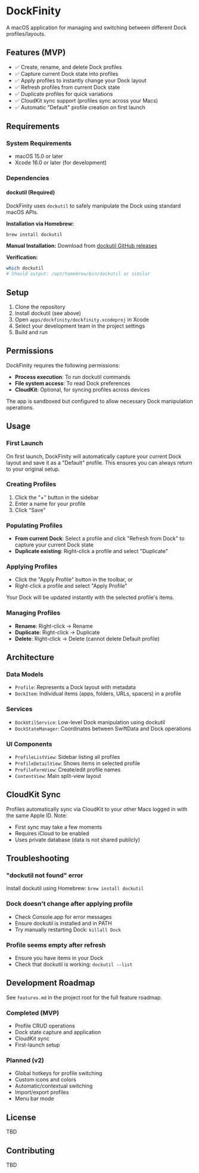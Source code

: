# DockFinity

A macOS application for managing and switching between different Dock profiles/layouts.

## Features (MVP)

- ✅ Create, rename, and delete Dock profiles
- ✅ Capture current Dock state into profiles
- ✅ Apply profiles to instantly change your Dock layout
- ✅ Refresh profiles from current Dock state
- ✅ Duplicate profiles for quick variations
- ✅ CloudKit sync support (profiles sync across your Macs)
- ✅ Automatic "Default" profile creation on first launch

## Requirements

### System Requirements

- macOS 15.0 or later
- Xcode 16.0 or later (for development)

### Dependencies

#### dockutil (Required)

DockFinity uses `dockutil` to safely manipulate the Dock using standard macOS APIs.

**Installation via Homebrew:**

```bash
brew install dockutil
```

**Manual Installation:**
Download from [dockutil GitHub releases](https://github.com/kcrawford/dockutil/releases)

**Verification:**

```bash
which dockutil
# Should output: /opt/homebrew/bin/dockutil or similar
```

## Setup

1. Clone the repository
2. Install dockutil (see above)
3. Open `apps/dockfinity/dockfinity.xcodeproj` in Xcode
4. Select your development team in the project settings
5. Build and run

## Permissions

DockFinity requires the following permissions:

- **Process execution**: To run dockutil commands
- **File system access**: To read Dock preferences
- **CloudKit**: Optional, for syncing profiles across devices

The app is sandboxed but configured to allow necessary Dock manipulation operations.

## Usage

### First Launch

On first launch, DockFinity will automatically capture your current Dock layout and save it as a "Default" profile. This ensures you can always return to your original setup.

### Creating Profiles

1. Click the "+" button in the sidebar
2. Enter a name for your profile
3. Click "Save"

### Populating Profiles

- **From current Dock**: Select a profile and click "Refresh from Dock" to capture your current Dock state
- **Duplicate existing**: Right-click a profile and select "Duplicate"

### Applying Profiles

- Click the "Apply Profile" button in the toolbar, or
- Right-click a profile and select "Apply Profile"

Your Dock will be updated instantly with the selected profile's items.

### Managing Profiles

- **Rename**: Right-click → Rename
- **Duplicate**: Right-click → Duplicate
- **Delete**: Right-click → Delete (cannot delete Default profile)

## Architecture

### Data Models

- `Profile`: Represents a Dock layout with metadata
- `DockItem`: Individual items (apps, folders, URLs, spacers) in a profile

### Services

- `DockUtilService`: Low-level Dock manipulation using dockutil
- `DockStateManager`: Coordinates between SwiftData and Dock operations

### UI Components

- `ProfileListView`: Sidebar listing all profiles
- `ProfileDetailView`: Shows items in selected profile
- `ProfileFormView`: Create/edit profile names
- `ContentView`: Main split-view layout

## CloudKit Sync

Profiles automatically sync via CloudKit to your other Macs logged in with the same Apple ID. Note:

- First sync may take a few moments
- Requires iCloud to be enabled
- Uses private database (data is not shared publicly)

## Troubleshooting

### "dockutil not found" error

Install dockutil using Homebrew: `brew install dockutil`

### Dock doesn't change after applying profile

- Check Console.app for error messages
- Ensure dockutil is installed and in PATH
- Try manually restarting Dock: `killall Dock`

### Profile seems empty after refresh

- Ensure you have items in your Dock
- Check that dockutil is working: `dockutil --list`

## Development Roadmap

See `features.md` in the project root for the full feature roadmap.

### Completed (MVP)

- Profile CRUD operations
- Dock state capture and application
- CloudKit sync
- First-launch setup

### Planned (v2)

- Global hotkeys for profile switching
- Custom icons and colors
- Automatic/contextual switching
- Import/export profiles
- Menu bar mode

## License

TBD

## Contributing

TBD
